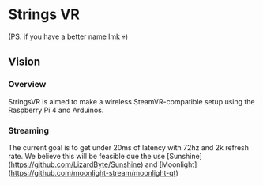# Strings VR
(PS. if you have a better name lmk 💀)


## Vision

### Overview
StringsVR is aimed to make a wireless SteamVR-compatible setup using the Raspberry Pi 4 and Arduinos. 

### Streaming
The current goal is to get under 20ms of latency with 72hz and 2k refresh rate. We believe this will be feasible due the use [Sunshine] (https://github.com/LizardByte/Sunshine) and [Moonlight] (https://github.com/moonlight-stream/moonlight-qt)

